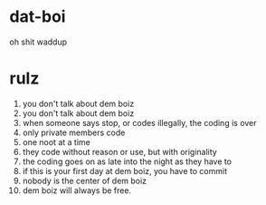 # dat-boi
oh shit waddup

# rulz

1. you don't talk about dem boiz
2. you don't talk about dem boiz
3. when someone says stop, or codes illegally, the coding is over
4. only private members code
5. one noot at a time
6. they code without reason or use, but with originality
7. the coding goes on as late into the night as they have to
8. if this is your first day at dem boiz, you have to commit
9. nobody is the center of dem boiz
10. dem boiz will always be free.
